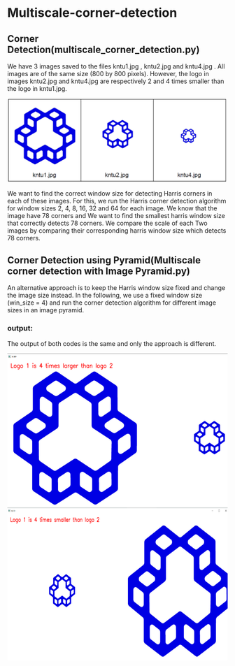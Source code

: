 # Multiscale-corner-detection
## Corner Detection(multiscale_corner_detection.py)
We have 3 images saved to the files kntu1.jpg , kntu2.jpg and kntu4.jpg . All images
are of the same size (800 by 800 pixels). However, the logo in images kntu2.jpg and
kntu4.jpg are respectively 2 and 4 times smaller than the logo in kntu1.jpg.
<p float="left" align="center">
  <img src="https://github.com/arashasg/Multiscale-corner-detection/blob/master/Images/Logos.PNG" />
</p>
We want to find the correct window size for detecting Harris corners in each of these
images. For this, we run the Harris corner detection algorithm for window sizes 2, 4,
8, 16, 32 and 64 for each image. We know that the image have 78 corners and We want to 
find the smallest harris window size that correctly detects 78 corners. We compare the scale of each Two
images by comparing their corresponding harris window size which detects 78 corners.

## Corner Detection using Pyramid(Multiscale corner detection with Image Pyramid.py)
An alternative approach is to keep the Harris window size fixed and change the
image size instead. In the following, we use a fixed window size (win_size = 4) and
run the corner detection algorithm for different image sizes in an image pyramid.


### output:
The output of both codes is the same and only the approach is different.
<p float="left" align="center">
  <img src="https://github.com/arashasg/Multiscale-corner-detection/blob/master/Images/output1.PNG" width="600px" height="350px" />
  <img src="https://github.com/arashasg/Multiscale-corner-detection/blob/master/Images/output2.PNG" width="600px" height="350px" />
</p>